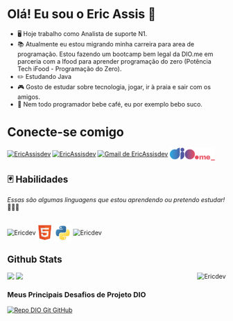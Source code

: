 # Olá! Eu sou o Eric Assis 👋

- 🖥️ Hoje trabalho como Analista de suporte N1.
- 📚 Atualmente eu estou migrando minha carreira para area de programação. Estou fazendo um bootcamp bem legal da DIO.me em parceria com a Ifood para aprender programação do zero (Potência Tech iFood - Programação do Zero).
- ✏️ Estudando Java
- 🎮 Gosto de estudar sobre tecnologia, jogar, ir à praia e sair com os amigos.
- 🍹 Nem todo programador bebe café, eu por exemplo bebo suco.

##

# Conecte-se comigo

<p align="left">
<a href="https://www.linkedin.com/in/ericassis" target="blank"><img align="center" src="https://raw.githubusercontent.com/rahuldkjain/github-profile-readme-generator/master/src/images/icons/Social/linked-in-alt.svg" alt="EricAssisdev" height="30" width="40" /></a>
<a href="https://www.instagram.com/eric_assis_/" target="blank"><img align="center" src="https://raw.githubusercontent.com/rahuldkjain/github-profile-readme-generator/master/src/images/icons/Social/instagram.svg" alt="EricAssisdev" height="30" width="40" /></a>
<a href="mailto:contatoericassis@gmail.com?" target="blank"><img align="center" src="https://upload.wikimedia.org/wikipedia/commons/7/7e/Gmail_icon_%282020%29.svg" alt="Gmail de EricAssisdev" height="30" width="40" /></a>
<a href="https://www.dio.me/users/ericassis_00" target="blank"><img align="center" src="https://raw.githubusercontent.com/EricAssisdev/EricAssisdev/bba0bc666dec3d833425fd11cd6c9348ddedfd92/3a52d6e3-a58c-4755-89c9-fbc093a8868f-removebg-preview.png" alt="EricAssisdev" height="30" /></a>
</p>

##

## 🃏 Habilidades

 *Essas são algumas linguagens que estou aprendendo ou pretendo estudar!* 👨🏽‍💻
 <div style="display: inline_block"><br>
 <img align="center" alt="Ericdev" height="40" width="40" src="https://raw.githubusercontent.com/rahulbanerjee26/githubAboutMeGenerator/main/icons/java.svg">
  <img align="center" alt="Ericdev" height="35" width="35" src="https://raw.githubusercontent.com/devicons/devicon/master/icons/html5/html5-original.svg">
  <img align="center" alt="Ericdev" height="40" width="40" src="https://raw.githubusercontent.com/devicons/devicon/master/icons/python/python-original.svg">
  <img align="center" alt="Ericdev" height="35" width="35" src="https://code.visualstudio.com/assets/images/code-stable.png">

</div>
  
##

## Github Stats
</div>
<img height="180em" src="https://github-readme-stats.vercel.app/api?username=EricAssisdev&show_icons=true&theme=dracula"/>
<img height="130em" src="https://github-readme-stats.vercel.app/api/top-langs/?username=EricAssisdev&layout=compact&theme=dracula"/>
<img height="180em" 
<img align="right" alt="Ericdev" src="https://gifs.eco.br/wp-content/uploads/2022/06/gifs-de-anime-lofi-9.gif"
</div>

### Meus Principais Desafios de Projeto DIO
[![Repo DIO Git GitHub](https://github-readme-stats.vercel.app/api/pin/?username=elidianaandrade&repo=dio-lab-open-source&border_color=30A3DC&show_icons=true&theme=dracula)](https://github.com/EricAssisdev/dio-lab-open-source)
